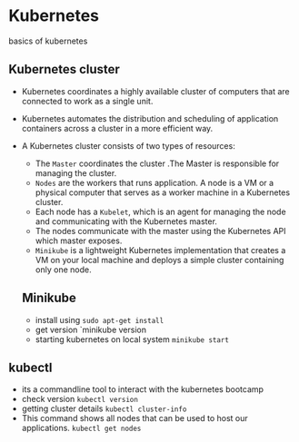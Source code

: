 # Kubernetes
basics of kubernetes

## Kubernetes cluster
- Kubernetes coordinates a highly available cluster of computers that are connected to work as a single unit.
- Kubernetes automates the distribution and scheduling of application containers across a cluster in a more efficient way.

- A Kubernetes cluster consists of two types of resources:

  - The `Master` coordinates the cluster .The Master is responsible for managing the cluster. 
  -  `Nodes` are the workers that runs application. A node is a VM or a physical computer that serves as a worker machine in a Kubernetes cluster.
  - Each node has a `Kubelet`, which is an agent for managing the node and communicating with the Kubernetes master. 
  - The nodes communicate with the master using the Kubernetes API which master exposes.
  - `Minikube` is a lightweight Kubernetes implementation that creates a VM on your local machine and deploys a simple cluster containing only one node.
  
  ## Minikube
  - install using `sudo apt-get install`
  - get version `minikube version
  - starting kubernetes on local system `minikube start`
## kubectl
 - its a commandline tool to interact with the kubernetes bootcamp
 - check version `kubectl version`
 - getting cluster details `kubectl cluster-info`
 - This command shows all nodes that can be used to host our applications. `kubectl get nodes`
